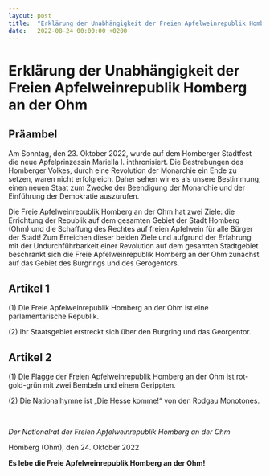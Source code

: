 ```yaml
---
layout: post
title:  "Erklärung der Unabhängigkeit der Freien Apfelweinrepublik Homberg an der Ohm"
date:   2022-08-24 00:00:00 +0200
---
```

# Erklärung der Unabhängigkeit der Freien Apfelweinrepublik Homberg an der Ohm

## Präambel

Am Sonntag, den 23. Oktober 2022, wurde auf dem Homberger Stadtfest die neue Apfelprinzessin Mariella Ⅰ. inthronisiert. Die Bestrebungen des Homberger Volkes, durch eine Revolution der Monarchie ein Ende zu setzen, waren nicht erfolgreich. Daher sehen wir es als unsere Bestimmung, einen neuen Staat zum Zwecke der Beendigung der Monarchie und der Einführung der Demokratie auszurufen.

Die Freie Apfelweinrepublik Homberg an der Ohm hat zwei Ziele: die Errichtung der Republik auf dem gesamten Gebiet der Stadt Homberg (Ohm) und die Schaffung des Rechtes auf freien Apfelwein für alle Bürger der Stadt! Zum Erreichen dieser beiden Ziele und aufgrund der Erfahrung mit der Undurchführbarkeit einer Revolution auf dem gesamten Stadtgebiet beschränkt sich die Freie Apfelweinrepublik Homberg an der Ohm zunächst auf das Gebiet des Burgrings und des Gerogentors.

## Artikel 1

(1) Die Freie Apfelweinrepublik Homberg an der Ohm ist eine parlamentarische Republik.

(2) Ihr Staatsgebiet erstreckt sich über den Burgring und das Georgentor.

## Artikel 2

(1) Die Flagge der Freien Apfelweinrepublik Homberg an der Ohm ist rot-gold-grün mit zwei Bembeln und einem Gerippten.

(2) Die Nationalhymne ist „Die Hesse komme!“ von den Rodgau Monotones.

<br />

*Der Nationalrat der Freien Apfelweinrepublik Homberg an der Ohm*

Homberg (Ohm), den 24. Oktober 2022

**Es lebe die Freie Apfelweinrepublik Homberg an der Ohm!**